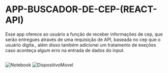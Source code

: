 # APP-BUSCADOR-DE-CEP-(REACT-API)
 Esse app oferece ao usuário a função de receber informações de cep, que serão entregues através de uma requisição de API, baseada no cep que o usuário digita., além disso também adicionei um tratamento de exeções caso aconteça algum erro na entrada de dados do input.
##
![Notebook](https://github.com/user-attachments/assets/894ad950-b71f-45bd-8206-16182cd7af82)
![DispositivoMovel](https://github.com/user-attachments/assets/3d411397-1e9d-4ddc-bdf4-32486b07a24a)

